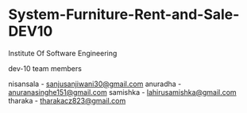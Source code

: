 # System-Furniture-Rent-and-Sale-DEV10

Institute Of Software Engineering 

dev-10 team members

nisansala             -   sanjusanjiwani30@gmail.com
anuradha              -   anuranasinghe151@gmail.com
samishka              -   lahirusamishka@gmail.com
tharaka               -   tharakacz823@gmail.com
